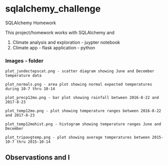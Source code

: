 # sqlalchemy_challenge
SQLAlchemy Homework

This project/homework works with SQLAlchemy and 

1. Climate analysis and exploration - juypter notebook
2. Climate app - flask application - python

### Images - folder

	plot_jundectepscat.png - scatter diagram showing June and December temperature data
	
	plot_normals.png - area plot showing normal expected temperatures during 10-7 thru 10-14
	
	plot_precp12mo.png - bar plot showing rainfall between 2016-8-22 and 2017-8-23
	
	plot_temp12mo.png - plot showing temperature ranges between 2016-8-22 and 2017-8-23
	
	plot_temp12mohist.png - histogram showing temperature ranges June and December
	
	plot_tripavgtemp.png - plot showing average temperatures between 2015-10-7 thru 2015-10-14
	
## Observastions and I
